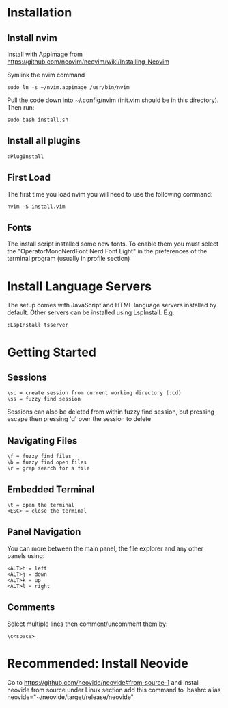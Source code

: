 # Installation
## Install nvim
Install with AppImage from https://github.com/neovim/neovim/wiki/Installing-Neovim

Symlink the nvim command

	sudo ln -s ~/nvim.appimage /usr/bin/nvim
	
Pull the code down into ~/.config/nvim (init.vim should be in this directory). Then run:

	sudo bash install.sh
	
## Install all plugins
	:PlugInstall

## First Load

The first time you load nvim you will need to use the following command:

	nvim -S install.vim

## Fonts

The install script installed some new fonts. To enable them you must select the "OperatorMonoNerdFont Nerd Font Light" in the preferences of the terminal program (usually in profile section)

# Install Language Servers

The setup comes with JavaScript and HTML language servers installed by default. Other servers can be installed using LspInstall. E.g.

	:LspInstall tsserver

# Getting Started

## Sessions

	\sc = create session from current working directory (:cd)
	\ss = fuzzy find session

Sessions can also be deleted from within fuzzy find session, but pressing escape then pressing 'd' over the session to delete

## Navigating Files

	\f = fuzzy find files
	\b = fuzzy find open files
	\r = grep search for a file

## Embedded Terminal

	\t = open the terminal
	<ESC> = close the terminal

## Panel Navigation

You can more between the main panel, the file explorer and any other panels using:

	<ALT>h = left
	<ALT>j = down
	<ALT>k = up
	<ALT>l = right

## Comments

Select multiple lines then comment/uncomment them by:

	\c<space>
	
# Recommended: Install Neovide
Go to https://github.com/neovide/neovide#from-source-1 and install neovide from source under Linux section
add this command to .bashrc 
	alias neovide="~/neovide/target/release/neovide"

